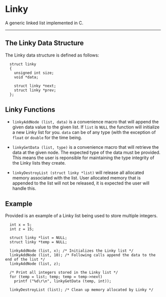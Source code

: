 # Linky

A generic linked list implemented in C.

---

## The Linky Data Structure

The Linky data structure is defined as follows:

```
  struct linky
  {
    unsigned int size;
    void *data;

    struct linky *next;
    struct linky *prev;
  };
```

## Linky Functions

- `linkyAddNode (list, data)` is a convenience macro that will append the given data value to the given list.
If `list` is `NULL` the function will initialize a new Linky list for you.
`data` can be of any type (with the exception of `float` or `double` for the time being.

- `linkyGetData (list, type)` is a convenience macro that will retrieve the data at the given node.
The expected type of the data must be provided.
This means the user is reponsible for maintaining the type integrity of the Linky lists they create.

- `linkyDestroyList (struct linky *list)` will release all allocated memory associated with the list.
User allocated memory that is appended to the list will not be released, it is expected the user will handle this.

## Example

Provided is an example of a Linky list being used to store multiple integers.

```
  int x = 5;
  int z = 15;

  struct linky *list = NULL;
  struct linky *temp = NULL;

  linkyAddNode (list, x); /* Initializes the Linky list */
  linkyAddNode (list, 10); /* Following calls append the data to the end of the list */
  linkyAddNode (list, z);

  /* Print all integers stored in the Linky list */
  for (temp = list; temp; temp = temp->next)
    printf ("%d\r\n", linkyGetData (temp, int));

  linkyDestroyList (list); /* Clean up memory allocated by Linky */
```




